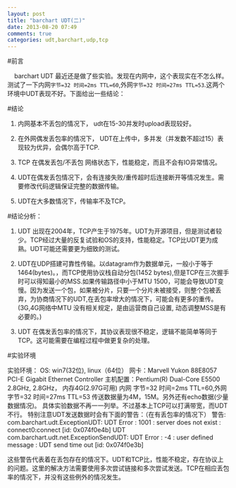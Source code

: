 ```yaml
---
layout: post
title: "barchart UDT(二)"
date: 2013-08-20 07:49
comments: true
categories: udt,barchart,udp,tcp 
---
```

#前言

 &nbsp;&nbsp;&nbsp;&nbsp;barchart UDT 最近还是做了些实验。发现在内网中，这个表现实在不怎么样。测试了一下内网`字节=32 时间=2ms TTL=60`,外网`字节=32 时间=27ms TTL=53`.这两个环境中UDT表现不好。下面给出一些结论：

#结论
 
1. 内网基本不丢包的情况下， udt在15-30并发时upload表现较好。

2. 在外网偶发丢包率的情况下， UDT在上传中，多并发（并发数不超过15）表现较为优异，会偶尔高于TCP.

3. TCP 在偶发丢包/不丢包 网络状态下，性能稳定，而且不会有IO异常情况。

4. UDT在偶发丢包情况下，会有连接失败/重传超时后连接断开等情况发生。需要修改代码逻辑保证完整的数据传输。

5. UDT在大多数情况下，传输率不及TCP。

<!--more-->

#结论分析：

1. UDT 出现在2004年，TCP产生于1975年。UDT为开源项目，但是测试者较少。TCP经过大量的反复试验和OS的支持，性能稳定。TCP比UDT更为成熟。UDT可能还需要更为细致的测试。

2. UDT在UDP搭建可靠性传输。以datagram作为数据单元，一般小于等于1464(bytes)。，而TCP使用协议栈自动分包(1452 bytes),但是TCP在三次握手时可以得知最小的MSS.如果传输路径中小于MTU 1500，可能会导致UDT变慢。因为发送一个包，如果被分片，只要一个分片未被接受，则整个包被丢弃，为协商情况下的UDT,在丢包率增大的情况下，可能会有更多的重传。(3G,4G网络中MTU 没有相关规定，是由运营商自己设置, 动态调整MSS是有必要的。)

3. UDT 在偶发丢包率的情况下，其协议表现很不稳定，逻辑不能简单等同于TCP。这可能需要在编程过程中做更复杂的处理。 

#实验环境

实验环境：
OS: win7(32位), linux（64位）
网卡：Marvell Yukon 88E8057 PCI-E Gigabit Ethernet Controller
主机配置：Pentium(R) Dual-Core E5500 2.8GHz, 2.8GHz， 内存4G(2.97G可用)
内网 字节=32 时间=2ms TTL=60,外网 字节=32 时间=27ms TTL=53
传送数据量为4M，15M。另外还有echo数据(少量数据情况)。
具体实验数据不再一一列举。不过基本上TCP可以打满带宽，而UDT不行。
特别注意UDT发送数据时会有下面的警告：（在有丢包率的情况下）
警告: com.barchart.udt.ExceptionUDT: UDT Error : 1001 : server does not exist : connect0:connect [id: 0x074f0e4b] UDT 
com.barchart.udt.net.ExceptionSendUDT: UDT Error : -4 : user defined message : UDT send time out [id: 0x074f0e3b] 

这些警告代表着在丢包存在的情况下。UDT和TCP比，性能不稳定，存在协议上的问题。这里的解决方法需要使用多次尝试链接和多次尝试发送。TCP在相应丢包率的情况下，并没有这些例外的情况发生。


